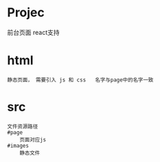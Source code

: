 # Projec
前台页面
react支持

# html 
    静态页面， 需要引入 js 和 css   名字与page中的名字一致

# src
    文件资源路径
    #page
        页面对应js
    #images
        静态文件